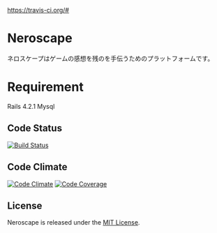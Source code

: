 https://travis-ci.org/#
# Neroscape
ネロスケープはゲームの感想を残のを手伝うためのプラットフォームです。

# Requirement
Rails 4.2.1
Mysql

## Code Status

[![Build Status](https://travis-ci.org/riseshia/neroscape.svg?branch=master)](https://travis-ci.org/riseshia/neroscape)

## Code Climate
[![Code Climate](https://codeclimate.com/github/riseshia/neroscape/badges/gpa.svg)](https://codeclimate.com/github/riseshia/neroscape)
[![Code Coverage](https://codeclimate.com/github/riseshia/neroscape/badges/coverage.svg)](https://codeclimate.com/github/riseshia/neroscape/coverage)

## License
Neroscape is released under the [MIT License](http://www.opensource.org/licenses/MIT).